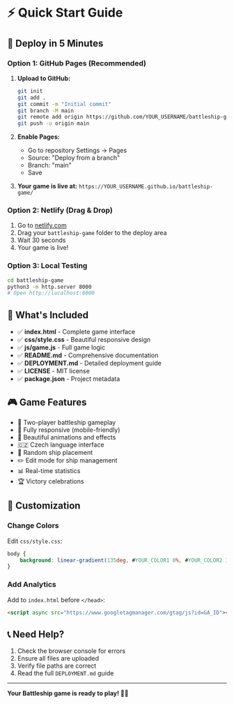 # ⚡ Quick Start Guide

## 🚀 Deploy in 5 Minutes

### Option 1: GitHub Pages (Recommended)
1. **Upload to GitHub:**
   ```bash
   git init
   git add .
   git commit -m "Initial commit"
   git branch -M main
   git remote add origin https://github.com/YOUR_USERNAME/battleship-game.git
   git push -u origin main
   ```

2. **Enable Pages:**
   - Go to repository Settings → Pages
   - Source: "Deploy from a branch"
   - Branch: "main"
   - Save

3. **Your game is live at:** `https://YOUR_USERNAME.github.io/battleship-game/`

### Option 2: Netlify (Drag & Drop)
1. Go to [netlify.com](https://netlify.com)
2. Drag your `battleship-game` folder to the deploy area
3. Wait 30 seconds
4. Your game is live!

### Option 3: Local Testing
```bash
cd battleship-game
python3 -m http.server 8000
# Open http://localhost:8000
```

## 📁 What's Included

- ✅ **index.html** - Complete game interface
- ✅ **css/style.css** - Beautiful responsive design
- ✅ **js/game.js** - Full game logic
- ✅ **README.md** - Comprehensive documentation
- ✅ **DEPLOYMENT.md** - Detailed deployment guide
- ✅ **LICENSE** - MIT license
- ✅ **package.json** - Project metadata

## 🎮 Game Features

- 🚢 Two-player battleship gameplay
- 📱 Fully responsive (mobile-friendly)
- 🎨 Beautiful animations and effects
- 🇨🇿 Czech language interface
- 🎲 Random ship placement
- ✏️ Edit mode for ship management
- 📊 Real-time statistics
- 🏆 Victory celebrations

## 🔧 Customization

### Change Colors
Edit `css/style.css`:
```css
body {
    background: linear-gradient(135deg, #YOUR_COLOR1 0%, #YOUR_COLOR2 100%);
}
```

### Add Analytics
Add to `index.html` before `</head>`:
```html
<script async src="https://www.googletagmanager.com/gtag/js?id=GA_ID"></script>
```

## 📞 Need Help?

1. Check the browser console for errors
2. Ensure all files are uploaded
3. Verify file paths are correct
4. Read the full `DEPLOYMENT.md` guide

---

**Your Battleship game is ready to play! 🚢⚓** 